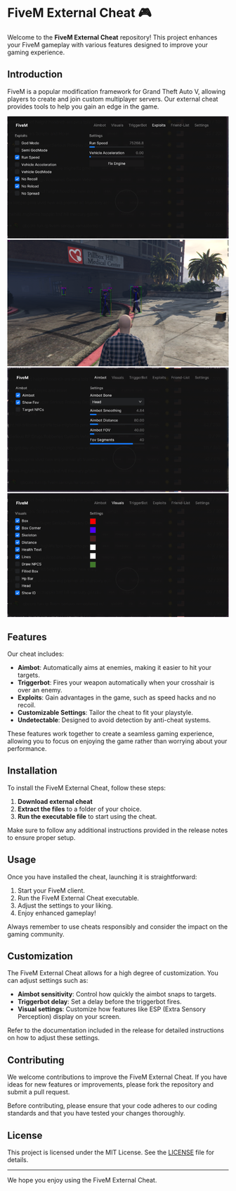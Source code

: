 # FiveM External Cheat 🎮

Welcome to the **FiveM External Cheat** repository! This project enhances your FiveM gameplay with various features designed to improve your gaming experience. 

## Introduction

FiveM is a popular modification framework for Grand Theft Auto V, allowing players to create and join custom multiplayer servers. Our external cheat provides tools to help you gain an edge in the game.

![Preview](/assets/1.png)
![Preview2](/assets/2.png)
![Preview3](/assets/3.png)
![Preview4](/assets/4.png)

## Features

Our cheat includes:

- **Aimbot**: Automatically aims at enemies, making it easier to hit your targets.
- **Triggerbot**: Fires your weapon automatically when your crosshair is over an enemy.
- **Exploits**: Gain advantages in the game, such as speed hacks and no recoil.
- **Customizable Settings**: Tailor the cheat to fit your playstyle.
- **Undetectable**: Designed to avoid detection by anti-cheat systems.

These features work together to create a seamless gaming experience, allowing you to focus on enjoying the game rather than worrying about your performance.

## Installation

To install the FiveM External Cheat, follow these steps:

1. **Download external cheat**
2. **Extract the files** to a folder of your choice.
3. **Run the executable file** to start using the cheat.

Make sure to follow any additional instructions provided in the release notes to ensure proper setup.

## Usage

Once you have installed the cheat, launching it is straightforward:

1. Start your FiveM client.
2. Run the FiveM External Cheat executable.
3. Adjust the settings to your liking.
4. Enjoy enhanced gameplay!

Always remember to use cheats responsibly and consider the impact on the gaming community.

## Customization

The FiveM External Cheat allows for a high degree of customization. You can adjust settings such as:

- **Aimbot sensitivity**: Control how quickly the aimbot snaps to targets.
- **Triggerbot delay**: Set a delay before the triggerbot fires.
- **Visual settings**: Customize how features like ESP (Extra Sensory Perception) display on your screen.

Refer to the documentation included in the release for detailed instructions on how to adjust these settings.

## Contributing

We welcome contributions to improve the FiveM External Cheat. If you have ideas for new features or improvements, please fork the repository and submit a pull request. 

Before contributing, please ensure that your code adheres to our coding standards and that you have tested your changes thoroughly.

## License

This project is licensed under the MIT License. See the [LICENSE](LICENSE) file for details.

---

We hope you enjoy using the FiveM External Cheat.